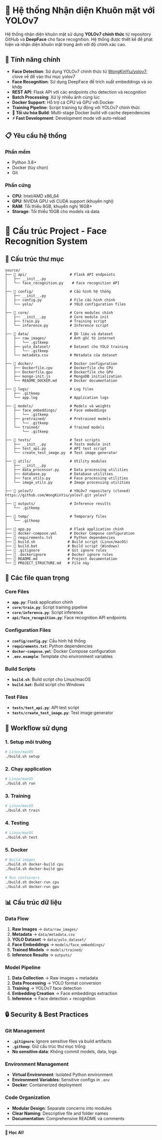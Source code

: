 # 🎯 Hệ thống Nhận diện Khuôn mặt với YOLOv7

Hệ thống nhận diện khuôn mặt sử dụng **YOLOv7 chính thức** từ repository GitHub và **DeepFace** cho face recognition. Hệ thống được thiết kế để phát hiện và nhận diện khuôn mặt trong ảnh với độ chính xác cao.

## 🚀 Tính năng chính

- **Face Detection**: Sử dụng YOLOv7 chính thức từ [WongKinYiu/yolov7](https://github.com/WongKinYiu/yolov7); clove về để vào thư mục yolov7
- **Face Recognition**: Sử dụng DeepFace để trích xuất embeddings và so khớp
- **REST API**: Flask API với các endpoints cho detection và recognition
- **Batch Processing**: Xử lý nhiều ảnh cùng lúc
- **Docker Support**: Hỗ trợ cả CPU và GPU với Docker
- **Training Pipeline**: Script training tự động với YOLOv7 chính thức
- **🚀 Tối ưu hóa Build**: Multi-stage Docker build với cache dependencies
- **⚡ Fast Development**: Development mode với auto-reload

## 📋 Yêu cầu hệ thống

### Phần mềm
- Python 3.8+
- Docker (tùy chọn)
- Git

### Phần cứng
- **CPU**: Intel/AMD x86_64
- **GPU**: NVIDIA GPU với CUDA support (khuyến nghị)
- **RAM**: Tối thiểu 8GB, khuyến nghị 16GB+
- **Storage**: Tối thiểu 10GB cho models và data

# 📁 Cấu trúc Project - Face Recognition System

## 📂 Cấu trúc thư mục

```
source/
├── 📁 api/                    # Flask API endpoints
│   ├── __init__.py
│   └── face_recognition.py    # Face recognition API
│
├── 📁 config/                 # Cấu hình hệ thống
│   ├── __init__.py
│   ├── config.py             # File cấu hình chính
│   └── yolo/                 # YOLO configuration files
│
├── 📁 core/                   # Core modules chính
│   ├── __init__.py           # Core module init
│   ├── train.py              # Training script
│   └── inference.py          # Inference script
│
├── 📁 data/                   # Dữ liệu và dataset
│   ├── raw_images/           # Ảnh gốc từ internet
│   │   └── .gitkeep
│   ├── yolo_dataset/         # Dataset cho YOLO training
│   │   └── .gitkeep
│   └── metadata.csv          # Metadata của dataset
│
├── 📁 docker/                 # Docker configuration
│   ├── Dockerfile.cpu        # Dockerfile cho CPU
│   ├── Dockerfile.gpu        # Dockerfile cho GPU
│   ├── mongo-init.js         # MongoDB initialization
│   └── README_DOCKER.md      # Docker documentation
│
├── 📁 logs/                   # Log files
│   ├── .gitkeep
│   └── app.log               # Application logs
│
├── 📁 models/                 # Models và weights
│   ├── face_embeddings/      # Face embeddings
│   │   └── .gitkeep
│   ├── pretrained/           # Pretrained models
│   │   └── .gitkeep
│   └── trained/              # Trained models
│       └── .gitkeep
│
├── 📁 tests/                  # Test scripts
│   ├── __init__.py           # Tests module init
│   ├── test_api.py           # API test script
│   └── create_test_image.py  # Test image generator
│
├── 📁 utils/                  # Utility modules
│   ├── __init__.py
│   ├── data_processor.py     # Data processing utilities
│   ├── database.py           # Database utilities
│   ├── face_utils.py         # Face processing utilities
│   └── image_utils.py        # Image processing utilities
│
├── 📁 yolov7/                 # YOLOv7 repository (cloned) https://github.com/WongKinYiu/yolov7.git yolov7
│
├── 📁 outputs/                # Inference results
│   └── .gitkeep
│
├── 📁 temp/                   # Temporary files
│   └── .gitkeep
│
├── 📄 app.py                  # Flask application chính
├── 📄 docker-compose.yml      # Docker Compose configuration
├── 📄 requirements.txt        # Python dependencies
├── 📄 build.sh               # Build script (Linux/macOS)
├── 📄 build.bat              # Build script (Windows)
├── 📄 .gitignore             # Git ignore rules
├── 📄 .dockerignore          # Docker ignore rules
├── 📄 README.md              # Project documentation
└── 📄 PROJECT_STRUCTURE.md   # File này
```

## 🔧 Các file quan trọng

### Core Files
- **`app.py`**: Flask application chính
- **`core/train.py`**: Script training pipeline
- **`core/inference.py`**: Script inference
- **`api/face_recognition.py`**: Face recognition API endpoints

### Configuration Files
- **`config/config.py`**: Cấu hình hệ thống
- **`requirements.txt`**: Python dependencies
- **`docker-compose.yml`**: Docker Compose configuration
- **`.env.example`**: Template cho environment variables

### Build Scripts
- **`build.sh`**: Build script cho Linux/macOS
- **`build.bat`**: Build script cho Windows

### Test Files
- **`tests/test_api.py`**: API test script
- **`tests/create_test_image.py`**: Test image generator

## 🚀 Workflow sử dụng

### 1. Setup môi trường
```bash
# Linux/macOS
./build.sh setup
```

### 2. Chạy application
```bash
# Linux/macOS
./build.sh run

```

### 3. Training
```bash
# Linux/macOS
./build.sh train

```

### 4. Testing
```bash
# Linux/macOS
./build.sh test

```

### 5. Docker
```bash
# Build images
./build.sh docker-build cpu
./build.sh docker-build gpu

# Run containers
./build.sh docker-run cpu
./build.sh docker-run gpu
```

## 📊 Cấu trúc dữ liệu

### Data Flow
1. **Raw Images** → `data/raw_images/`
2. **Metadata** → `data/metadata.csv`
3. **YOLO Dataset** → `data/yolo_dataset/`
4. **Face Embeddings** → `models/face_embeddings/`
5. **Trained Models** → `models/trained/`
6. **Inference Results** → `outputs/`

### Model Pipeline
1. **Data Collection** → Raw images + metadata
2. **Data Processing** → YOLO format conversion
3. **Training** → YOLOv7 face detection
4. **Embedding Creation** → Face embeddings extraction
5. **Inference** → Face detection + recognition

## 🔒 Security & Best Practices

### Git Management
- **`.gitignore`**: Ignore sensitive files và build artifacts
- **`.gitkeep`**: Giữ cấu trúc thư mục trống
- **No sensitive data**: Không commit models, data, logs

### Environment Management
- **Virtual Environment**: Isolated Python environment
- **Environment Variables**: Sensitive configs in `.env`
- **Docker**: Containerized deployment

### Code Organization
- **Modular Design**: Separate concerns into modules
- **Clear Naming**: Descriptive file and folder names
- **Documentation**: Comprehensive README và comments

---
**🎉 Học AI!** 